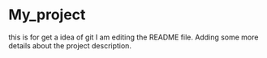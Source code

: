 # My_project
this is for get a idea of git
I am editing the README file. Adding some more details about the project description.
